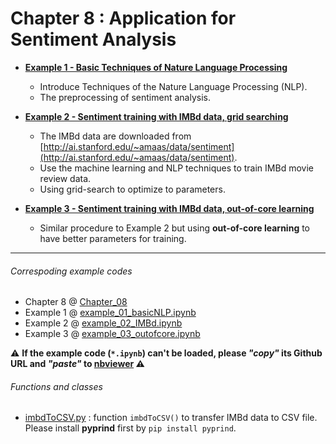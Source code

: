 # Chapter 8 : Application for Sentiment Analysis

- [**Example 1 - Basic Techniques of Nature Language Processing**](https://nbviewer.jupyter.org/github/juifa-tsai/workbook_MachineLearning/blob/master/Machine_Learning_in_Python_SR/Chapter_08/example_01_basicNLP.ipynb?flush_cache=true)
   - Introduce Techniques of the Nature Language Processing (NLP).
   - The preprocessing of sentiment analysis.
- [**Example 2 - Sentiment training with IMBd data, grid searching**](https://nbviewer.jupyter.org/github/juifa-tsai/workbook_MachineLearning/blob/master/Machine_Learning_in_Python_SR/Chapter_08/example_02_gridSearch.ipynb?flush_cache=true)
   - The IMBd data are downloaded from [http://ai.stanford.edu/~amaas/data/sentiment](http://ai.stanford.edu/~amaas/data/sentiment).
   - Use the machine learning and NLP techniques to train IMBd movie review data.
   - Using grid-search to optimize to parameters.

- [**Example 3 - Sentiment training with IMBd data, out-of-core learning**](https://nbviewer.jupyter.org/github/juifa-tsai/workbook_MachineLearning/blob/master/Machine_Learning_in_Python_SR/Chapter_08/example_03_outofcore.ipynb?flush_cache=true)
   - Similar procedure to Example 2 but using **out-of-core learning** to have better parameters for training.

---
###### Correspoding example codes
* Chapter 8 @ [Chapter_08](.)
* Example 1 @ [example_01_basicNLP.ipynb](example_01_basicNLP.ipynb)
* Example 2 @ [example_02_IMBd.ipynb](example_02_gridSearch.ipynb)  
* Example 3 @ [example_03_outofcore.ipynb](example_02_gridSearch.ipynb)

:warning: **If the example code (`*.ipynb`) can't be loaded, please *"copy"* its Github URL and *"paste"* to [nbviewer](https://nbviewer.jupyter.org) :warning:**

###### Functions and classes  
* [imbdToCSV.py](imbdToCSV.py) : function `imbdToCSV()` to transfer IMBd data to CSV file. Please install **pyprind** first by `pip install pyprind`.
